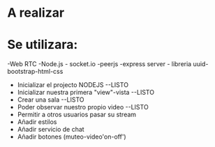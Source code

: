 # A realizar
# Se utilizara:
-Web RTC -Node.js - socket.io -peerjs -express server - libreria uuid-bootstrap-html-css

- Inicializar el projecto NODEJS                    --LISTO
- Inicializar nuestra primera "view"-vista          --LISTO
- Crear una sala                                    --LISTO
- Poder observar nuestro propio video               --LISTO
- Permitir a otros usuarios pasar su stream
- Añadir estilos
- Añadir servicio de chat
- Añadir botones (muteo-video'on-off')
